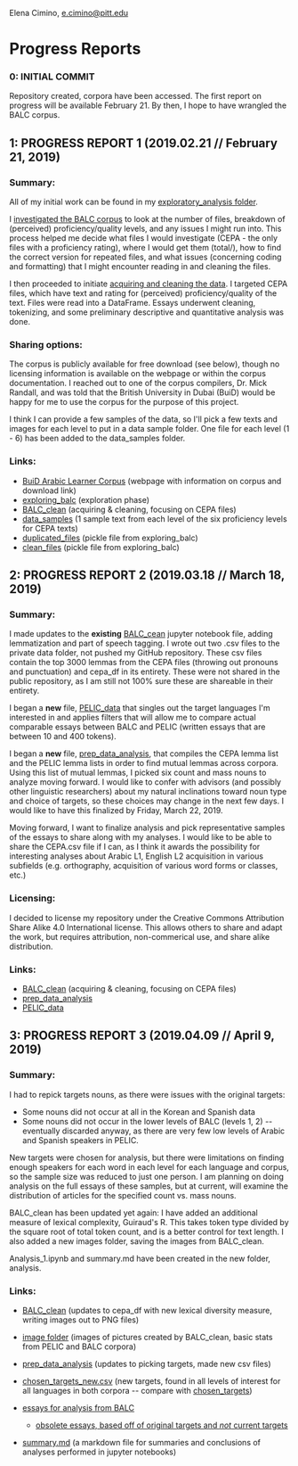 Elena Cimino, e.cimino@pitt.edu

# Progress Reports

### 0: INITIAL COMMIT
Repository created, corpora have been accessed. The first report on progress will be available February 21. By then, I hope to have wrangled the BALC corpus.

## 1: PROGRESS REPORT 1 (2019.02.21 // February 21, 2019)
### Summary:
All of my initial work can be found in my [exploratory_analysis folder](https://github.com/Data-Science-for-Linguists-2019/ESL-Article-Acquisition/tree/master/exploratory-analysis).

I [investigated the BALC corpus](https://github.com/Data-Science-for-Linguists-2019/ESL-Article-Acquisition/blob/master/exploratory-analysis/exploring_balc.ipynb) to look at the number of files, breakdown of (perceived) proficiency/quality levels, and any issues I might run into. This process helped me decide what files I would investigate (CEPA - the only files with a proficiency rating), where I would get them (total/), how to find the correct version for repeated files, and what issues (concerning coding and formatting) that I might encounter reading in and cleaning the files.

I then proceeded to initiate [acquiring and cleaning the data](https://github.com/Data-Science-for-Linguists-2019/ESL-Article-Acquisition/blob/master/exploratory-analysis/BALC_clean.ipynb). I targeted CEPA files, which have text and rating for (perceived) proficiency/quality of the text. Files were read into a DataFrame. Essays underwent cleaning, tokenizing, and some preliminary descriptive and quantitative analysis was done.

### Sharing options:
The corpus is publicly available for free download (see below), though no licensing information is available on the webpage or within the corpus documentation. I reached out to one of the corpus compilers, Dr. Mick Randall, and was told that the British University in Dubai (BuiD) would be happy for me to use the corpus for the purpose of this project.

I think I can provide a few samples of the data, so I'll pick a few texts and images for each level to put in a data sample folder. One file for each level (1 - 6) has been added to the data_samples folder.

### Links:
- [BuiD Arabic Learner Corpus](http://www.buid.ac.ae/balc) (webpage with information on corpus and download link)
- [exploring_balc](https://github.com/Data-Science-for-Linguists-2019/ESL-Article-Acquisition/blob/master/exploratory-analysis/exploring_balc.ipynb) (exploration phase)
- [BALC_clean](https://github.com/Data-Science-for-Linguists-2019/ESL-Article-Acquisition/blob/master/exploratory-analysis/BALC_clean.ipynb) (acquiring & cleaning, focusing on CEPA files)
- [data_samples](https://github.com/Data-Science-for-Linguists-2019/ESL-Article-Acquisition/tree/master/data_samples) (1 sample text from each level of the six proficiency levels for CEPA texts)
- [duplicated_files](https://github.com/Data-Science-for-Linguists-2019/ESL-Article-Acquisition/blob/master/exploratory-analysis/duplicated_files.pickle) (pickle file from exploring_balc)
- [clean_files](https://github.com/Data-Science-for-Linguists-2019/ESL-Article-Acquisition/blob/master/exploratory-analysis/clean_files.pickle) (pickle file from exploring_balc)

## 2: PROGRESS REPORT 2 (2019.03.18 // March 18, 2019)
### Summary:
I made updates to the __existing__ [BALC_cean](https://github.com/Data-Science-for-Linguists-2019/ESL-Article-Acquisition/blob/master/exploratory-analysis/BALC_clean.ipynb) jupyter notebook file, adding lemmatization and part of speech tagging. I  wrote out two .csv files to the private data folder, not pushed my GitHub repository. These csv files contain the top 3000 lemmas from the CEPA files (throwing out pronouns and punctuation) and cepa_df in its entirety. These were not shared in the public repository, as I am still not 100% sure these are shareable in their entirety.

I began a __new__ file, [PELIC_data](https://github.com/Data-Science-for-Linguists-2019/ESL-Article-Acquisition/blob/master/exploratory-analysis/PELIC_data.ipynb) that singles out the target languages I'm interested in and applies filters that will allow me to compare actual comparable essays between BALC and PELIC (written essays that are between 10 and 400 tokens).

I began a __new__ file, [prep_data_analysis](https://github.com/Data-Science-for-Linguists-2019/ESL-Article-Acquisition/blob/master/exploratory-analysis/prep_data_analysis.ipynb), that compiles the CEPA lemma list and the PELIC lemma lists in order to find mutual lemmas across corpora. Using this list of mutual lemmas, I picked six count and mass nouns to analyze moving forward. I would like to confer with advisors (and possibly other linguistic researchers) about my natural inclinations toward noun type and choice of targets, so these choices may change in the next few days. I would like to have this finalized by Friday, March 22, 2019.

Moving forward, I want to finalize analysis and pick representative samples of the essays to share along with my analyses. I would like to be able to share the CEPA.csv file if I can, as I think it awards the possibility for interesting analyses about Arabic L1, English L2 acquisition in various subfields (e.g. orthography, acquisition of various word forms or classes, etc.)

### Licensing:
I decided to license my repository under the Creative Commons Attribution Share Alike 4.0 International license. This allows others to share and adapt the work, but requires attribution, non-commerical use, and share alike distribution.

### Links:
- [BALC_clean](https://github.com/Data-Science-for-Linguists-2019/ESL-Article-Acquisition/blob/master/exploratory-analysis/BALC_clean.ipynb) (acquiring & cleaning, focusing on CEPA files)
- [prep_data_analysis](https://github.com/Data-Science-for-Linguists-2019/ESL-Article-Acquisition/blob/master/exploratory-analysis/prep_data_analysis.ipynb)
- [PELIC_data](https://github.com/Data-Science-for-Linguists-2019/ESL-Article-Acquisition/blob/master/exploratory-analysis/PELIC_data.ipynb)

## 3: PROGRESS REPORT 3 (2019.04.09 // April 9, 2019)
### Summary:

I had to repick targets nouns, as there were issues with the original targets:
- Some nouns did not occur at all in the Korean and Spanish data
- Some nouns did not occur in the lower levels of BALC (levels 1, 2) -- eventually discarded anyway, as there are very few low levels of Arabic and Spanish speakers in PELIC.

New targets were chosen for analysis, but there were limitations on finding enough speakers for each word in each level for each language and corpus, so the sample size was reduced to just one person. I am planning on doing analysis on the full essays  of these samples, but at current, will examine the distribution of articles for the specified count vs. mass nouns.

BALC_clean has been updated yet again: I have added an additional measure of lexical complexity, Guiraud's R. This takes token type divided by the square root of total token count, and is a better control for text length. I also added a new images folder, saving the images from BALC_clean.

Analysis_1.ipynb and summary.md have been created in the new folder, analysis.

### Links:
- [BALC_clean](https://github.com/Data-Science-for-Linguists-2019/ESL-Article-Acquisition/blob/master/exploratory-analysis/BALC_clean.ipynb) (updates to cepa_df with new lexical diversity measure, writing images out to PNG files)
- [image folder](https://github.com/Data-Science-for-Linguists-2019/ESL-Article-Acquisition/tree/master/images) (images of pictures created by BALC_clean, basic stats from PELIC and BALC corpora)
- [prep_data_analysis](https://github.com/Data-Science-for-Linguists-2019/ESL-Article-Acquisition/blob/master/exploratory-analysis/prep_data_analysis.ipynb) (updates to picking targets, made new csv files)
- [chosen_targets_new.csv](https://github.com/Data-Science-for-Linguists-2019/ESL-Article-Acquisition/blob/master/exploratory-analysis/chosen_targets_new.csv) (new targets, found in all levels of interest for all languages in both corpora -- compare with [chosen_targets](https://github.com/Data-Science-for-Linguists-2019/ESL-Article-Acquisition/blob/master/exploratory-analysis/chosen_targets.csv))
- [essays for analysis from BALC](https://github.com/Data-Science-for-Linguists-2019/ESL-Article-Acquisition/blob/master/data/balc_targets.csv)
  - [obsolete essays, based off of original targets and _not_ current targets](https://github.com/Data-Science-for-Linguists-2019/ESL-Article-Acquisition/blob/master/data/cepa_samples.csv)

- [summary.md](https://github.com/Data-Science-for-Linguists-2019/ESL-Article-Acquisition/blob/master/analysis/summary.md) (a markdown file for summaries and conclusions of analyses performed in jupyter notebooks)
